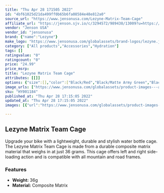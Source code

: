 ```yaml
---
title: "Thu Apr 28 171505 2022"
id: "4bf61025d21da499ff0b65b6fa08584e48e812a0"
source_url: "https://www.jensonusa.com/Lezyne-Matrix-Team-Cage"
affiliate_url: "https://jenson.sjv.io/c/3294572/989438/13009?u=https://www.jensonusa.com/Lezyne-Matrix-Team-Cage"
vendor: "Jenson USA"
vendor_id: "jensonusa"
brand: {"name":"Lezyne"}
make_logo: "https://www.jensonusa.com/globalassets/brand-logos/lezyne.jpg"
category: ["All products","Accessories","Hydration"]
tags: []
ratingvalue: "0"
ratingcount: "0"
price: "24.99"
price_msrp: 
title: "Lezyne Matrix Team Cage"
attributes: [[]]
options: {"size":[],"color":["Black/Red","Black/Matte Army Green","Black/Matte Tan","Black/Purple","Black/Blue","Black/Dark Grey","Black/Black","Black/Green","Black/White"],"availability":"In Stock"}
image_urls: ["https://www.jensonusa.com/globalassets/product-images---all-assets/leatt/hy001184-black~red.jpg"]
sku: "HY001184"
published_at: "Thu Apr 28 17:15:05 2022"
updated_at: "Thu Apr 28 17:15:05 2022"
images: [{"url":"https://www.jensonusa.com/globalassets/product-images---all-assets/leatt/hy001184-black~red.jpg","path":"full/2c92d0d711c08ea3492f53228fe5a2a0b6ff233c.jpg","checksum":"8ef1da13105c141c5628c03d999464e6","status":"downloaded"}]

---
```

## Lezyne Matrix Team Cage

Upgrade your bike with a lightweight, durable and stylish water bottle cage.
The Lezyne Matrix Team Cage is made from a durable composite matrix material
that weighs in at just 36 grams. This cage offers left and right side-loading
action and is compatible with all mountain and road frames.

### Features

  * **Weight:** 36g
  * **Material:** Composite Matrix

